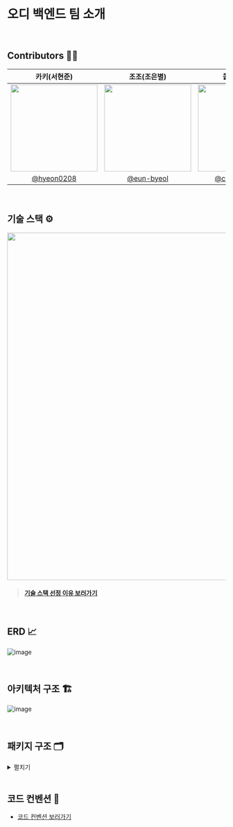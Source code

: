 # 오디 백엔드 팀 소개

<br>

## **Contributors** 🙋🏻‍

|                                                     카키(서현준)                                                      |                                                     조조(조은별)                                                      |                                                     콜리(김건우)                                                      |                                                     제리(김민정)                                                      |
|:----------------------------------------------------------------------------------------------------------------:|:----------------------------------------------------------------------------------------------------------------:|:----------------------------------------------------------------------------------------------------------------:|:----------------------------------------------------------------------------------------------------------------:|
| <img src="https://github.com/user-attachments/assets/715866d0-6e23-4326-922b-f20d8c34b5fc" width=200 height=200> | <img src="https://github.com/user-attachments/assets/e5ddea0b-3d1d-4767-85e7-058642dbfa1b" width=200 height=200> | <img src="https://github.com/user-attachments/assets/bb0859db-39e5-4102-ae50-19db20fc9d16" width=200 height=200> | <img src="https://github.com/user-attachments/assets/59cf618a-e2dd-4391-aa25-fe882f6b62e0" width=200 height=200> |
|                                    [@hyeon0208](https://github.com/hyeon0208)                                    |                                    [@eun-byeol](https://github.com/eun-byeol)                                    |                                 [@coli-geonwoo](https://github.com/coli-geonwoo)                                 |                                       [@mzeong](https://github.com/mzeong)                                       |

<br>

## **기술 스택** ⚙️

<img src="https://github.com/user-attachments/assets/1dfc2d88-b059-4d69-b38f-d7679d39befc" width="800" height="auto">

> #### [기술 스택 선정 이유 보러가기](https://sly-face-106.notion.site/26c77083f28a4634a88ef3f4e9dbcea0?pvs=4)


<br>

## **ERD** 📈

![image](https://github.com/user-attachments/assets/032e659e-bfc5-4477-b343-22ecc25df2b9)


<br>

## **아키텍처 구조** 🏗️

![image](https://github.com/user-attachments/assets/aa50092b-1616-4ce0-a712-d21989914aea)

<br>

## 패키지 구조 🗂
<details>
<summary> 펼치기 </summary>
<div markdown="1">

```angular2html
backend
├── java
│   └── com
│       └── ody
│           ├── auth
│           │   ├── config
│           │   ├── controller
│           │   ├── domain
│           │   ├── dto
│           │   │   ├── request
│           │   │   └── response
│           │   ├── service
│           │   └── jwtToken
│           ├── common
│           │   ├── annotation
│           │   ├── aop
│           │   ├── argumentresolver
│           │   ├── config
│           │   ├── domain
│           │   ├── exception
│           │   ├── filter
│           │   ├── interceptor
│           │   │   └── dto
│           │   ├── mapper
│           │   └── validator
│           ├── eta
│           │   ├── domain
│           │   ├── dto
│           │   │   ├── request
│           │   │   └── response
│           │   ├── repository
│           │   └── service
│           ├── mate
│           │   ├── controller
│           │   ├── domain
│           │   ├── dto
│           │   │   ├── request
│           │   │   └── response
│           │   ├── repository
│           │   └── service
│           ├── meeting
│           │   ├── controller
│           │   ├── domain
│           │   ├── dto
│           │   │   ├── request
│           │   │   └── response
│           │   ├── repository
│           │   └── service
│           ├── member
│           │   ├── controller
│           │   ├── domain
│           │   ├── repository
│           │   └── service
│           ├── notification
│           │   ├── config
│           │   ├── domain
│           │   │   └── message
│           │   ├── dto
│           │   │   └── response
│           │   ├── repository
│           │   └── service
│           ├── route
│           │   ├── config
│           │   ├── controller
│           │   ├── domain
│           │   ├── dto
│           │   ├── mapper
│           │   ├── repository
│           │   └── service
│           ├── swagger
│           │   ├── annotation
│           │   └── config
│           └── util
└── resources
    ├── db
    │   └── migration
    ├── static
    │   ├── css
    │   └── js
    └── templates
```

</div>
</details>

<br>

## **코드 컨벤션** 📃
- [코드 컨벤션 보러가기](https://sly-face-106.notion.site/0bd7a08f43fa4cb7821bd3392ec3ce5b?pvs=73)
